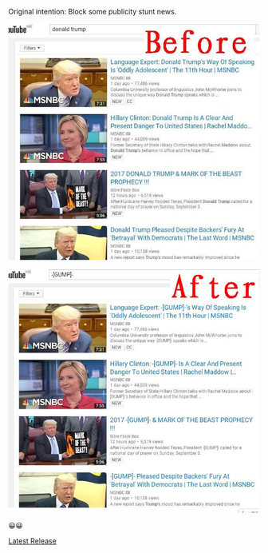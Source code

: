 
Original intention: Block some publicity stunt news.



![before](README/en_before.jpg)

![after](README/en_after.jpg)

😀😀

[Latest Release](https://github.com/ohsorry/BlockText/releases)
